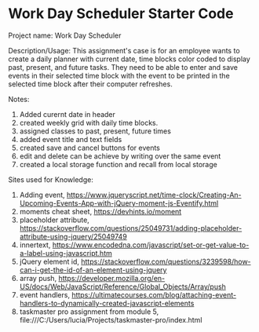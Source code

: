# Work Day Scheduler Starter Code

Project name: Work Day Scheduler

Description/Usage: This assignment's case is for an employee wants to create a daily planner with current date, time blocks color coded to display past, present, and future tasks.  They need to be able to enter and save events in their selected time block with the event to be printed in the selected time block after their computer refreshes. 

Notes:

1. Added curernt date in header
2. created weekly grid with daily time blocks.
3. assigned classes to past, present, future times
4. added event title and text fields
5. created save and cancel buttons for events
6. edit and delete can be achieve by writing over the same event
7. created a local storage function and recall from local storage 



Sites used for Knowledge:
1. Adding event, https://www.jqueryscript.net/time-clock/Creating-An-Upcoming-Events-App-with-jQuery-moment-js-Eventify.html 
2. moments cheat sheet, https://devhints.io/moment 
3. placeholder attribute, https://stackoverflow.com/questions/25049731/adding-placeholder-attribute-using-jquery/25049749 
4. innertext, https://www.encodedna.com/javascript/set-or-get-value-to-a-label-using-javascript.htm 
5. jQuery element id, https://stackoverflow.com/questions/3239598/how-can-i-get-the-id-of-an-element-using-jquery 
6. array push, https://developer.mozilla.org/en-US/docs/Web/JavaScript/Reference/Global_Objects/Array/push 
7. event handlers, https://ultimatecourses.com/blog/attaching-event-handlers-to-dynamically-created-javascript-elements 
8. taskmaster pro assignment from module 5, file:///C:/Users/lucia/Projects/taskmaster-pro/index.html 